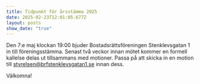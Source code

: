 ```yaml
---
title: Tidpunkt för årsstämma 2025
date: 2025-02-23T12:01:05.677Z
layout: posts
show_date: "true"
---
```

Den 7:e maj klockan 19:00 bjuder Bostadsrättsföreningen Stenklevsgatan 1 in till föreningsstämma. Senast två veckor innan mötet kommer en formell kallelse delas ut tillsammans med motioner. Passa på att skicka in en motion till styrelsen@brfstenklevsgatan1.se innan dess.

Välkomna!